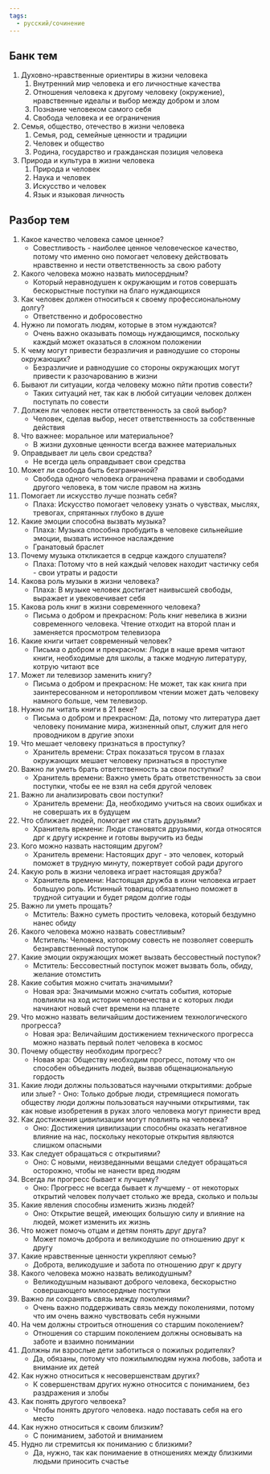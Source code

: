 ```yaml
---
tags:
  - русский/сочинение
---
```

## Банк тем

1. Духовно-нравственные ориентиры в жизни человека
	1. Внутренний мир человека и его личностные качества
	2. Отношения человека к другому человеку (окружение), нравственные идеалы и выбор между добром и злом
	3. Познание человеком самого себя
	4. Свобода человека и ее ограничения
2. Семья, общество, отечество в жизни человека
	1. Семья, род, семейные ценности и традиции
	2. Человек и общество
	3. Родина, государство и гражданская позиция человека
3. Природа и культура в жизни человека
	1. Природа и человек
	2. Наука и человек
	3. Искусство и человек
	4. Язык и языковая личность

## Разбор тем

1. Какое качество человека самое ценное?
	- Совестливость - наиболее ценное человеческое качество, потому что именно оно помогает человеку действовать нравственно и нести ответственность за свою работу
2. Какого человека можно назвать милосердным?
	- Который неравнодушен к окружающим и готов совершать бескорыстные поступки на благо нуждающихся
3. Как человек должен относиться к своему профессиональному долгу?
	- Ответственно и добросовестно
4. Нужно ли помогать людям, которые в этом нуждаются?
	- Очень важно оказывать помощь нуждающимся, поскольку каждый может оказаться в сложном положении
5. К чему могут привести безразличия и равнодушие со стороны окружающих?
	- Безразличие  и равнодушие со стороны окружающих могут привести к разочарованию в жизни
6. Бывают ли ситуации, когда человеку можно пйти против совести?
	- Таких ситуаций нет, так как в любой ситуации человек должен поступать по совести
7. Должен ли человек нести ответственность за свой выбор?
	- Человек, сделав выбор, несет ответственность за собственные действия
8. Что важнее: моральное или материальное?
	- В жизни духовные ценности всегда важнее материальных
9. Оправдывает ли цель свои средства?
	- Не всегда цель оправдывает свои средства
10. Может ли свобода быть безграничной?
	- Свобода одного человека ограничена правами и свободами другого человека, в том числе правом на жизнь
20. Помогает ли искусство лучше познать себя?
	- Плаха: Искусство помогает человеку узнать о чувствах, мыслях, тревогах, спрятанных глубоко в душе
21. Какие эмоции способна вызвать музыка?
	- Плаха: Музыка способна пробудить в человеке сильнейшие эмоции, вызвать истинное наслаждение
	- Гранатовый браслет
22. Почему музыка откликается в седрце каждого слушателя?
	- Плаха: Потому что в ней каждый человек находит частичку себя - свои утраты и радости
23. Какова роль музыки в жизни человека?
	- Плаха: В музыке человек достигает наивысшей свободы, выражает и увековечивает себя
24. Какова роль книг в жизни современного человека?
	- Письма о добром и прекрасном: Роль книг невелика в жизни современного человека. Чтение отходит на второй план и заменяется просмотром телевизора
25. Какие книги читает современный человек?
	- Письма о добром и прекрасном: Люди в наше время читают книги, необходимые для школы, а также модную литературу, котрую читают все
26. Может ли телевизор заменить книгу?
	- Письма о добром и прекрасном: Не может, так как книга при заинтересованном и неторопливом чтении может дать человеку намного больше, чем телевизор.
27. Нужно ли читать книги в 21 веке?
	- Письма о добром и прекрасном: Да, потому что литература дает человеку понимание мира, жизненный опыт, служит для него проводником в другие эпохи
28. Что мешает человеку признаться в проступку?
	- Хранитель времени: Страх показаться трусом в глазах окружающих мешает человеку признаться в проступке
29. Важно ли уметь брать ответственность за свои поступки?
	- Хранитель времени: Важно уметь брать ответственность за свои поступки, чтобы ее не взял на себя другой человек
30. Важно ли анализировать свои поступки?
	- Хранитель времени: Да, необходимо учиться на своих ошибках и не совершать их в будущем
31. Что сближает людей, помогает им стать друзьями?
	 - Хранитель времени: Люди становятся друзьями, когда относятся дрг к другу искренне и готовы выручить из беды
32. Кого можно назвать настоящим другом?
	- Хранитель времени: Настоящих друг - это человек, который поможет в трудную минуту, пожертвует собой ради другого
33. Какую роль в жизни человека играет настоящая дружба?
	- Хранитель времени: Настоящая дружба в ихни человека играет большую роль. Истинный товарищ обязательно поможет в трудной ситуации и будет рядом долгие годы
34. Важно ли уметь прощать?
	- Мститель: Важно суметь простить человека, который бездумно нанес обиду
35. Какого человека можно назвать совестливым?
	- Мститель: Человека, которому совесть не позволяет совершть безнравственный поступок
36. Какие эмоции окружающих может вызвать бессовестный поступок?
	- Мститель: Бессовестный поступок может вызвать боль, обиду, желание отомстить
37. Какие события можно считать значимыми?
	- Новая эра: Значимыми можно считать события, которые повлияли на ход истории человечества и с которых люди начинают новый счет времени на планете
38. Что можно назвать величайшим достижением технологического прогресса?
	- Новая эра: Величайшим достижением технического прогресса можно назвать первый полет человека в космос
39. Почему обществу необходим прогресс?
	- Новая эра: Обществу необходим прогресс, потому что он способен объединить людей, вызвав общенациональную гордость
40.  Какие люди должны пользоваться научными открытиями: добрые или злые?
	- Оно: Только добрые люди, стремящиеся помогать обществу люди должны пользоваться научными открытиями, так как новые изобретения в руках злого человека могут принести вред
41. Как достижения цивилизации могут повлиять на человека?
	- Оно: Достижения цивилизации способны оказать негативное влияние на нас, поскольку некоторые открытия являются слишком опасными
42. Как следует обращаться с открытиями?
	- Оно: С новыми, неизведанными вещами следует обращаться осторожно, чтобы не нанести вред людям
43. Всегда ли прогресс бывает к лучшему?
	- Оно: Прогресс не всегда бывает к лучшему - от некоторых открытий человек получает столько же вреда, сколько и пользы
44. Какие явления способны изменить жизнь людей?
	- Оно: Открытие вещей, имеющих большую силу и влияние на людей, может изменить их жизнь
45. Что может помочь отцам и детям понять друг друга?
	- Может помочь доброта и великодушие по отношению друг к другу
46. Какие нравственные ценности укрепляют семью?
	- Доброта, великодушие и забота по отношению друг к другу
47. Какого человека можно назвать великодушным?
	- Великодушным называют доброго человека, бескорыстно совершающего милосердные поступки
48. Важно ли сохранять связь между поколениями?
	- Очень важно поддерживать связь между поколениями, потому что им очень важно чувствовать себя нужными
49. На чем должны строиться отношения со старшим поколением?
	- Отношения со старшим поколением должны основывать на заботе и взаимно понимании
50. Должны ли взрослые дети заботиться о пожилых родителях?
	- Да, обязаны, потому что пожилымлюдям нужна любовь, забота и внимание их детей
51. Как нужно относиться к несовершенствам других?
	- К совершенствам других нужно относится с пониманием, без раздражения и злобы
52. Как понять другого челвоека?
	- Чтобы понять другого человека. надо поставать себя на его место
53. Как нужно относиться к своим близким?
	-  С пониманием, заботой и вниманием
54. Нудно ли стремитсья кк пониманию с близкими?
	- Да, нужно, так как понимаение в отношениях между близкими людьми приносить счастье